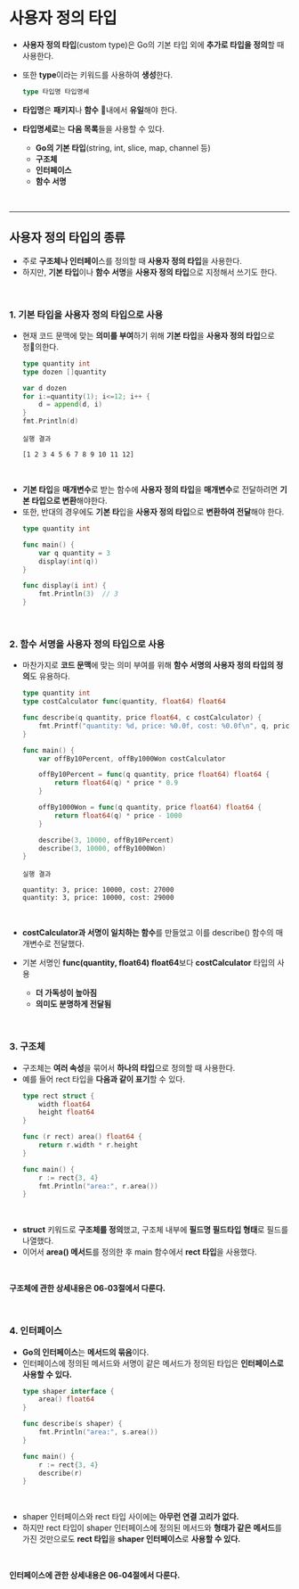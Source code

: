 # **사용자 정의 타입**
- **사용자 정의 타입**(custom type)은 Go의 기본 타입 외에 **추가로 타입을 정의**할 때 사용한다.
- 또한 **type**이라는 키워드를 사용하여 **생성**한다.
    ~~~go
    type 타입명 타입명세
    ~~~
- **타입명**은 **패키지**나 **함수** 내에서 **유일**해야 한다.

- **타입명세로**는 **다음 목록**들을 사용할 수 있다.
    - **Go의 기본 타입**(string, int, slice, map, channel 등)
    - **구조체**
    - **인터페이스**
    - **함수 서명**

<br>

---
## **사용자 정의 타입의 종류**
- 주로 **구조체나 인터페이**스를 정의할 때 **사용자 정의 타입**을 사용한다.
- 하지만, **기본 타입**이나 **함수 서명**을 **사용자 정의 타입**으로 지정해서 쓰기도 한다.

<br>

### **1. 기본 타입을 사용자 정의 타입으로 사용**
- 현재 코드 문맥에 맞는 **의미를 부여**하기 위해 **기본 타입**을 **사용자 정의 타입**으로 정의한다.
    ~~~go
    type quantity int
    type dozen []quantity

    var d dozen
    for i:=quantity(1); i<=12; i++ {
        d = append(d, i)
    }
    fmt.Println(d)
    ~~~
    ~~~
    실행 결과

    [1 2 3 4 5 6 7 8 9 10 11 12]
    ~~~

<br>

- **기본 타입**을 **매개변수**로 받는 함수에 **사용자 정의 타입**을 **매개변수**로 전달하려면 **기본 타입으로 변환**해야한다.
- 또한, 반대의 경우에도 **기본 타**입을 **사용자 정의 타입**으로 **변환하여 전달**해야 한다.
    ~~~go
    type quantity int

    func main() {
        var q quantity = 3
        display(int(q))
    }

    func display(i int) {
        fmt.Println(3)  // 3
    }
    ~~~

<br>

### **2. 함수 서명을 사용자 정의 타입으로 사용**
- 마찬가지로 **코드 문맥**에 맞는 의미 부여를 위해 **함수 서명의 사용자 정의 타입의 정의**도 유용하다.

    ~~~go
    type quantity int
    type costCalculator func(quantity, float64) float64

    func describe(q quantity, price float64, c costCalculator) {
        fmt.Printf("quantity: %d, price: %0.0f, cost: %0.0f\n", q, price, c(q, price))
    }

    func main() {
        var offBy10Percent, offBy1000Won costCalculator

        offBy10Percent = func(q quantity, price float64) float64 {
            return float64(q) * price * 0.9
        }

        offBy1000Won = func(q quantity, price float64) float64 {
            return float64(q) * price - 1000
        }

        describe(3, 10000, offBy10Percent)
        describe(3, 10000, offBy1000Won)
    }
    ~~~
    ~~~
    실행 결과

    quantity: 3, price: 10000, cost: 27000
    quantity: 3, price: 10000, cost: 29000
    ~~~
    
<br>

- **costCalculator과 서명이 일치하는 함수**를 만들었고 이를 describe() 함수의 매개변수로 전달했다.

- 기본 서명인 **func(quantity, float64) float64**보다 **costCalculator** 타입의 사용
    - **더 가독성이 높아짐**
    - **의미도 분명하게 전달됨**

<br>

### **3. 구조체**
- 구조체는 **여러 속성**을 묶어서 **하나의 타입**으로 정의할 때 사용한다.
- 예를 들어 rect 타입을 **다음과 같이 표기**할 수 있다.
    ~~~go
    type rect struct {
        width float64
        height float64
    }

    func (r rect) area() float64 {
        return r.width * r.height
    }

    func main() {
        r := rect{3, 4}
        fmt.Println("area:", r.area())
    }
    ~~~

<br>

- **struct** 키워드로 **구조체를 정의**했고, 구조체 내부에 **필드명 필드타입 형태**로 필드를 나열했다.
- 이어서 **area() 메서드**를 정의한 후 main 함수에서 **rect 타입**을 사용했다.

<br>

**구조체에 관한 상세내용은 06-03절에서 다룬다.**

<br>

### **4. 인터페이스**
- **Go의 인터페이스**는 **메서드의 묶음**이다.
- 인터페이스에 정의된 메서드와 서명이 같은 메서드가 정의된 타입은 **인터페이스로 사용할 수 있다.**
    ~~~go
    type shaper interface {
        area() float64
    }

    func describe(s shaper) {
        fmt.Println("area:", s.area())
    }

    func main() {
        r := rect{3, 4}
        describe(r)
    }
    ~~~

<br>

- shaper 인터페이스와 rect 타입 사이에는 **아무런 연결 고리가 없다.**
- 하지만 rect 타입이 shaper 인터페이스에 정의된 메서드와 **형태가 같은 메서드**를 가진 것만으로도 **rect 타입**을 **shaper 인터페이스**로 **사용할 수 있다.**

<br>

**인터페이스에 관한 상세내용은 06-04절에서 다룬다.**